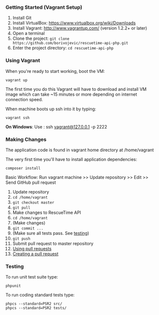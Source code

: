 ### Getting Started (Vagrant Setup)

1. Install Git
2. Install VirtualBox: https://www.virtualbox.org/wiki/Downloads
3. Install Vagrant: http://www.vagrantup.com/ (version 1.2.2+ or later)
4. Open a terminal
5. Clone the project: `git clone https://github.com/borivojevic/rescuetime-api-php.git`
6. Enter the project directory: `cd rescuetime-api-php`

### Using Vagrant

When you're ready to start working, boot the VM:

```
vagrant up
```

The first time you do this Vagrant will have to download and install VM image which can take ~15 minutes or more depending on internet connection speed.

When machine boots up ssh into it by typing:

```
vagrant ssh
```

**On Windows**: Use : ssh vagrant@127.0.0.1 -p 2222


### Making Changes

The application code is found in vagrant home directory at /home/vagrant

The very first time you'll have to install application dependencies:

```
composer install
```

Basic Workflow: Run vagrant machine >> Update repository >> Edit >> Send GitHub pull request

1. Update repository
 1. `cd /home/vagrant`
 1. `git checkout master`
 1. `git pull`
1. Make changes to RescueTime API
 1. `cd /home/vagrant`
 1. (Make changes)
 1. `git commit ...`
 1. (Make sure all tests pass. See [testing](#testing))
 1. `git push`
1. Submit pull request to master repository
 1. [Using pull requests](https://help.github.com/articles/using-pull-requests)
 1. [Creating a pull request](https://help.github.com/articles/creating-a-pull-request)

### <a id="testing"></a>Testing

To run unit test suite type:

```
phpunit
```

To run coding standard tests type:

```
phpcs --standard=PSR2 src/
phpcs --standard=PSR2 tests/
```